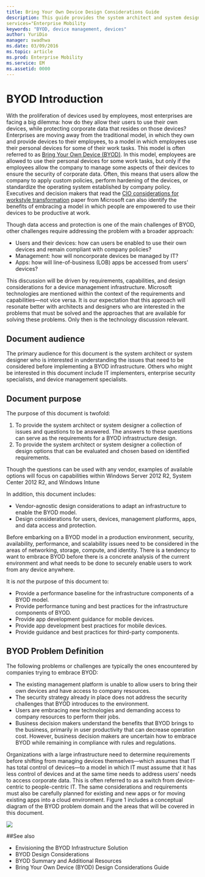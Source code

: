 ```yaml
---
title: Bring Your Own Device Design Considerations Guide
description: This guide provides the system architect and system designer with a collection of critical design considerations that need to be addressed before designing a Bring Your Own Device (BYOD) infrastructure that enables employees to use their own devices and protects the company’s data.
services="Enterprise Mobility
keywords: "BYOD, device management, devices"
author: YuriDio
manager: swadhwa
ms.date: 03/09/2016
ms.topic: article
ms.prod: Enterprise Mobility
ms.service: EM
ms.assetid: 0000
---
```


# BYOD Introduction

With the proliferation of devices used by employees, most enterprises are facing a big dilemma: how do they allow their users to use their own devices, while protecting corporate data that resides on those devices? Enterprises are moving away from the traditional model, in which they own and provide devices to their employees, to a model in which employees use their personal devices for some of their work tasks. This model is often referred to as [Bring Your Own Device (BYOD)](https://technet.microsoft.com/library/dn645493.aspx). In this model, employees are allowed to use their personal devices for some work tasks, but only if the employees allow the company to manage some aspects of their devices to ensure the security of corporate data. Often, this means that users allow the company to apply custom policies, perform hardening of the devices, or standardize the operating system established by company policy. Executives and decision makers that read the [CIO considerations for workstyle transformation](http://download.microsoft.com/download/5/3/A/53A96632-02E3-416C-B209-D8725AA80AFE/CIO%20Considerations%20for%20Workstyle%20Transformation2.pdf) paper from Microsoft can also identify the benefits of embracing a model in which people are empowered to use their devices to be productive at work.

Though data access and protection is one of the main challenges of BYOD, other challenges require addressing the problem with a broader approach:

- Users and their devices: how can users be enabled to use their own devices and remain compliant with company policies?
- Management: how will noncorporate devices be managed by IT?
- Apps: how will line-of-business (LOB) apps be accessed from users’ devices?

This discussion will be driven by requirements, capabilities, and design considerations for a device management infrastructure. Microsoft technologies are mentioned within the context of the requirements and capabilities—not vice versa. It is our expectation that this approach will resonate better with architects and designers who are interested in the problems that must be solved and the approaches that are available for solving these problems. Only then is the technology discussion relevant.

## Document audience</title>

The primary audience for this document is the system architect or system designer who is interested in understanding the issues that need to be considered before implementing a BYOD infrastructure. Others who might be interested in this document include IT implementers, enterprise security specialists, and device management specialists.</para>
    
## Document purpose</title>
  
The purpose of this document is twofold:

1. To provide the system architect or system designer a collection of issues and questions to be answered. The answers to these questions can serve as the requirements for a BYOD infrastructure design.
2. To provide the system architect or system designer a collection of design options that can be evaluated and chosen based on identified requirements. 

Though the questions can be used with any vendor, examples of available options will focus on capabilities within Windows Server 2012 R2, System Center 2012 R2, and Windows Intune

In addition, this document includes:

- Vendor-agnostic design considerations to adapt an infrastructure to enable the BYOD model. 
- Design considerations for users, devices, management platforms, apps, and data access and protection.

Before embarking on a BYOD model in a production environment, security, availability, performance, and scalability issues need to be considered in the areas of networking, storage, compute, and identity. There is a tendency to want to embrace BYOD before there is a concrete analysis of the current environment and what needs to be done to securely enable users to work from any device anywhere.

It is *not* the purpose of this document to:

- Provide a performance baseline for the infrastructure components of a BYOD model. 
- Provide performance tuning and best practices for the infrastructure components of BYOD.
- Provide app development guidance for mobile devices.
- Provide app development best practices for mobile devices.
- Provide guidance and best practices for third-party components.

## BYOD Problem Definition

The following problems or challenges are typically the ones encountered by companies trying to embrace BYOD:

- The existing management platform is unable to allow users to bring their own devices and have access to company resources.
- The security strategy already in place does not address the security challenges that BYOD introduces to the environment.
- Users are embracing new technologies and demanding access to company resources to perform their jobs.
- Business decision makers understand the benefits that BYOD brings to the business, primarily in user productivity that can decrease operation cost. However, business decision makers are uncertain how to embrace BYOD while remaining in compliance with rules and regulations.

Organizations with a large infrastructure need to determine requirements before shifting from managing devices themselves—which assumes that IT has total control of devices—to a model in which IT must assume that it has less control of devices and at the same time needs to address users’ needs to access corporate data. This is often referred to as a switch from device-centric to people-centric IT. The same considerations and requirements must also be carefully planned for existing and new apps or for moving existing apps into a cloud environment. Figure 1 includes a conceptual diagram of the BYOD problem domain and the areas that will be covered in this document.

![](../media/BYOD_Figure1.png)


##See also
- Envisioning the BYOD Infrastructure Solution
- BYOD Design Considerations
- BYOD Summary and Additional Resources
- Bring Your Own Device (BYOD) Design Considerations Guide